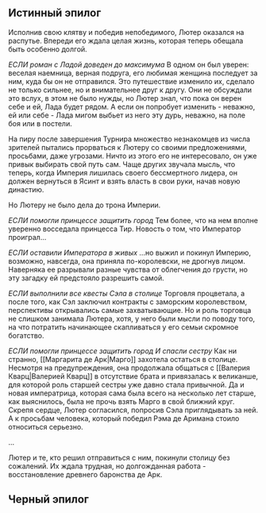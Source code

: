 ## Истинный эпилог

Исполнив свою клятву и победив непобедимого, Лютер оказался на распутье. Впереди его ждала целая жизнь, которая теперь обещала быть особенно долгой.

*ЕСЛИ роман с Ладой доведен до максимума*
В одном он был уверен: веселая наемница, верная подруга, его любимая женщина последует за ним, куда бы он не отправился. Это путешествие изменило их, сделало не только сильнее, но и внимательнее друг к другу. Они не обсуждали это вслух, в этом не было нужды, но Лютер знал, что пока он верен себе и ей, Лада будет рядом. А если он попробует изменить - неважно, ей или себе - Лада мигом выбьет из него эту дурь, неважно, на поле боя или в постели.

На пиру после завершения Турнира множество незнакомцев из числа зрителей пытались прорваться к Лютеру со своими предложениями, просьбами, даже угрозами. Ничто из этого его не интересовало, он уже привык выбирать свой путь сам. Чаще других звучала мысль, что теперь, когда Империя лишилась своего бессмертного лидера, он должен вернуться в Ясинт и взять власть в свои руки, начав новую династию.

Но Лютеру не было дела до трона Империи.

*ЕСЛИ помогли принцессе защитить город*
Тем более, что на нем вполне уверенно восседала принцесса Тир. Новость о том, что Император проиграл...

*ЕСЛИ оставили Императора в живых*
...но выжил и покинул Империю, возможно, навсегда, она приняла по-королевски, не дрогнув лицом. Наверняка ее разрывали разные чувства от облегчения до грусти, но эту загадку ей предстояло разрешить самой.

*ЕСЛИ выполнили все квесты Сэла в столице*
Торговля процветала, а после того, как Сэл заключил контракты с заморским королевством, перспективы открывались самые захватывающие. Но и роль торговца не слишком занимала Лютера, хотя, у него были мысли по поводу того, на что потратить начинающее скапливаться у его семьи скромное богатство.

*ЕСЛИ помогли принцессе защитить город И спасли сестру*
Как ни странно, [[Маргарита де Арк|Марго]] захотела остаться в столице. Несмотря на предупреждения, она продолжала общаться с [[Валерия Кварц|Валерией Кварц]] в отсутствие брата и привязалась к великанше, для которой роль старшей сестры уже давно стала привычной. Да и новая императрица, которая сама была всего на несколько лет старше, как выяснилось, была не прочь взять Марго в свой ближний круг. Скрепя сердце, Лютер согласился, попросив Сэла приглядывать за ней. А к просьбам человека, который победил Рэма де Аримана стоило относиться серьезно.

...

Лютер и те, кто решил отправиться с ним, покинули столицу без сожалений. Их ждала трудная, но долгожданная работа - восстановление древнего баронства де Арк.

## Черный эпилог